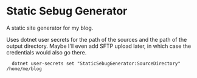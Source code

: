 # Static Sebug Generator
A static site generator for my blog.

Uses dotnet user secrets for the path of the sources and the path of the output
directory. Maybe I'll even add SFTP upload later, in which case the credentials
would also go there.

      dotnet user-secrets set "StaticSebugGenerator:SourceDirectory" /home/me/blog

